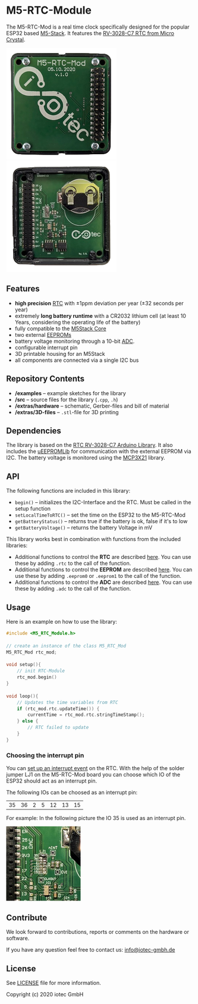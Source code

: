 # M5-RTC-Module

The M5-RTC-Mod is a real time clock specifically designed for the popular ESP32 based [M5-Stack](https://m5stack.com/). It features the [RV-3028-C7 RTC from Micro Crystal](https://www.microcrystal.com/en/products/real-time-clock-rtc/rv-3028-c7/).

![M5-RTC-Module upside](/extras/M5-RTC-Mod_up.jpg)
![M5-RTC-Module downside](/extras/M5-RTC-Mod_down.jpg)

## Features

+ **high precision** [RTC](https://www.microcrystal.com/en/products/real-time-clock-rtc/rv-3028-c7/) with ±1ppm deviation per year (±32 seconds per year)
+ extremely **long battery runtime** with a CR2032 lithium cell (at least 10 Years, considering the operating life of the battery)
+ fully compatible to the [M5Stack Core](https://m5stack.com/collections/m5-core)
+ two external [EEPROMs](https://www.st.com/en/memories/m24256-bw.html)
+ battery voltage monitoring through a 10-bit [ADC](http://ww1.microchip.com/downloads/en/DeviceDoc/20001805C.pdf).
+ configurable interrupt pin
+ 3D printable housing for an M5Stack
+ all components are connected via a single I2C bus

## Repository Contents

+ **/examples** – example sketches for the library
+ **/src** – source files for the library (`.cpp`, `.h`)
+ **/extras/hardware** – schematic, Gerber-files and bill of material
+ **/extras/3D-files** – `.stl`-file for 3D printing

## Dependencies

The library is based on the [RTC RV-3028-C7 Arduino Library](https://github.com/constiko/RV-3028_C7-Arduino_Library).
It also includes the [uEEPROMLib](https://github.com/Naguissa/uEEPROMLib) for communication with the external EEPROM via I2C.
The battery voltage is monitored using the [MCP3X21](https://github.com/pilotak/MCP3X21) library.

## API

The following functions are included in this library:

+ `begin()` – initializes the I2C-Interface and the RTC. Must be called in the setup function
+ `setLocalTimeToRTC()` – set the time on the ESP32 to the M5-RTC-Mod
+ `getBatteryStatus()` – returns true if the battery is ok, false if it's to low
+ `getBatteryVoltage()` – returns the battery Voltage in mV

This library works best in combination with functions from the included libraries:

+ Additional functions to control the **RTC** are described [here](https://github.com/constiko/RV-3028_C7-Arduino_Library#general-functions). You can use these by adding `.rtc` to the call of the function.
+ Additional functions to control the **EEPROM** are described [here](https://naguissa.github.io/uEEPROMLib_doc_and_extras/classuEEPROMLib.html). You can use these by adding `.eeprom0` or `.eeprom1` to the call of the function.
+ Additional functions to control the **ADC** are described [here](https://github.com/pilotak/MCP3X21). You can use these by adding `.adc` to the call of the function.

## Usage

Here is an example on how to use the library:

```cpp
#include <M5_RTC_Module.h>

// create an instance of the class M5_RTC_Mod
M5_RTC_Mod rtc_mod;

void setup(){
    // init RTC-Module
    rtc_mod.begin()
}

void loop(){
    // Updates the time variables from RTC
    if (rtc_mod.rtc.updateTime()) {
        currentTime = rtc_mod.rtc.stringTimeStamp();
    } else {
        // RTC failed to update
    }
}

```

### Choosing the interrupt pin

You can [set up an interrupt event](https://github.com/constiko/RV-3028_C7-Arduino_Library#alarm-interrupt-functions) on the RTC.
With the help of the solder jumper LJ1 on the M5-RTC-Mod board you can choose which IO of the ESP32 should act as an interrupt pin.

The following IOs can be choosed as an interrupt pin:

|  |  | | |  |  |  |
|--|--|-|-|--|--|--|
|35|36|2|5|12|13|15|

For example: In the following picture the IO 35 is used as an interrupt pin.

![LJ1](/extras/LJ1.jpg)

## Contribute

We look forward to contributions, reports or comments on the hardware or software.

If you have any question feel free to contact us: info@iotec-gmbh.de

## License

See [LICENSE](LICENSE) file for more information.

Copyright (c) 2020 iotec GmbH

